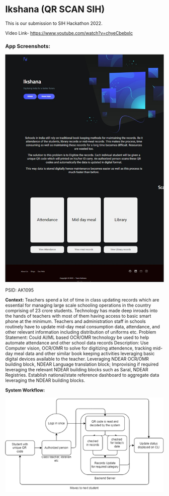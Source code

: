 # Ikshana (QR SCAN SIH)

This is our submission to SIH Hackathon 2022.

Video Link- https://www.youtube.com/watch?v=chyeCbebxlc
### App Screenshots:

![Landing Page](https://github.com/prathameshparit/Dummy-Storage/blob/743303e7ed73d001e7bd3e49e2b35188476c62b7/readme%20images/QRCode-Attendence-System/landing.jpeg?raw=true)


PSID: AK1095 

**Context:** Teachers spend a lot of time in class updating records which are essential for managing large scale schooling operations in the country comprising of 
23 crore students. Technology has made deep inroads into the hands of teachers with most of them having access to basic smart phone at the minimum. 
Teachers and administration staff in schools routinely have to update mid-day meal consumption data, attendance, and other relevant information including distribution 
of uniforms etc. Problem Statement: Could AI/ML based OCR/OMR technology be used to help automate attendance and other school data records Description: 
Use Computer vision, OCR/OMR to solve for digitizing attendence, tracking mid-day meal data and other similar book keeping activities leveraging basic digital devices 
available to the teacher. Leveraging NDEAR OCR/OMR building block, NDEAR Language translation block; Improvising if required leveraging the relevant NDEAR building 
blocks such as Saral, NDEAR Registries. Establish national/state reference dashboard to aggregate data leveraging the NDEAR building blocks.

**System Workflow:**

![IMG](https://github.com/prathameshparit/QRCode-Attendence-System/blob/778d64d0742c1ff51c1e7e3323f720dbb9c35214/QR_SIH.drawio.png?raw=true)







